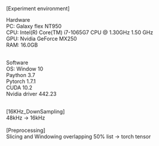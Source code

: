 [Experiment environment] <br>

Hardware <br>
PC: Galaxy flex NT950 <br>
CPU: Intel(R) Core(TM) i7-1065G7 CPU @ 1.30GHz   1.50 GHz <br>
GPU: Nvidia GeForce MX250 <br>
RAM: 16.0GB <br> <br>

Software <br>
OS: Window    10 <br>
Paython       3.7 <br>
Pytorch       1.7.1 <br>
CUDA          10.2 <br>
Nvidia driver 442.23 <br>


<br>
[16KHz_DownSampling] <br>
48kHz -> 16kHz

<br>
<br>
[Preprocessing] <br>
Slicing and Windowing
overlapping 50%
list -> torch tensor
